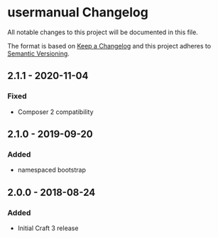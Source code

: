# usermanual Changelog

All notable changes to this project will be documented in this file.

The format is based on [Keep a Changelog](http://keepachangelog.com/) and this project adheres to [Semantic Versioning](http://semver.org/).

## 2.1.1 - 2020-11-04

### Fixed

- Composer 2 compatibility

## 2.1.0 - 2019-09-20

### Added

- namespaced bootstrap

## 2.0.0 - 2018-08-24

### Added

- Initial Craft 3 release
